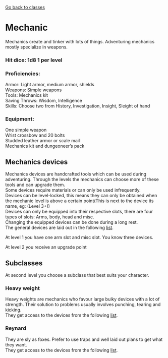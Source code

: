[Go back to classes](../classes.html)
# Mechanic
Mechanics create and tinker with lots of things. Adventuring mechanics mostly specialize in weapons.<br>

### Hit dice: 1d8 1 per level

### Proficiencies:
Armor: Light armor, medium armor, shields<br>
Weapons: Simple weapons<br>
Tools: Mechanics kit<br>
Saving Throws: Wisdom, Intelligence<br>
Skills: Choose two from History, Investigation, Insight, Sleight of hand

### Equipment:
One simple weapon<br>
Wrist crossbow and 20 bolts<br>
Studded leather armor or scale mail<br>
Mechanics kit and dungeoneer’s pack<br>

## Mechanics devices
Mechanics devices are handcrafted tools which can be used during adventuring. Through the levels the mechanics can choose more of these tools and can upgrade them. <br>
Some devices require materials or can only be used infrequently.<br>
Devices can be level-locked, this means they can only be obtained when the mechanic level is above a certain point(This is next to the device its name, eg: (Level 3+))<br>
Devices can only be equipped into their respective slots, there are four types of slots: Arms, body, head and misc.<br>
Changing the equipped devices can be done during a long rest.<br>
The general devices are laid out in the following [list](generalMechanicDevices.html).

At level 1 you have one arm slot and misc slot. You know three devices.

At level 2 you receive an upgrade point

## Subclasses
At second level you choose a subclass that best suits your character.

### Heavy weight
Heavy weights are mechanics who favour large bulky devices with a lot of strength. Their solution to problems usually involves punching, tearing and kicking.<br>
They get access to the devices from the following [list](heavyWeightDevices.html).

### Reynard
They are sly as foxes. Prefer to use traps and well laid out plans to get what they want.<br>
They get access to the devices from the following [list](reynardDevices.html).